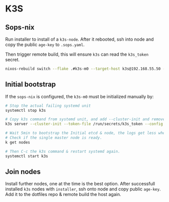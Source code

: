 # K3S

## Sops-nix

Run installer to install of a `k3s-node`.
After it rebooted, ssh into node and copy the public `age-key` to `.sops.yaml`.

Then trigger remote build, this will ensure `k3s` can read the `k3s_token` secret.

```bash
nixos-rebuild switch --flake .#k3s-m0 --target-host k3s@192.168.55.50 --use-remote-sudo
```

## Initial bootstrap

If the `sops-nix` is configured, the `k3s-m0` must be initialized manually by:

```bash
# Stop the actual failing systemd unit
systemctl stop k3s

# Copy k3s command from systemd unit, and add --cluster-init and remove ip-address, looks like this:
k3s server --cluster-init --token-file /run/secrets/k3s_token --config /nix/store/lqjydiympzbw7rfpxj2cb37algfvy171-config.yaml

# Wait 5min to bootstrap the Initial etcd & node, the logs get less when its finished.
# Check if the single master node is ready.
k get nodes

# Then C-c the k3s command & restart systemd again.
systemctl start k3s
```

## Join nodes

Install further nodes, one at the time is the best option.
After successfull installed `k3s` nodes with `installer`, ssh onto node and copy public `age-key`.
Add it to the dotfiles repo & remote build the host again.
